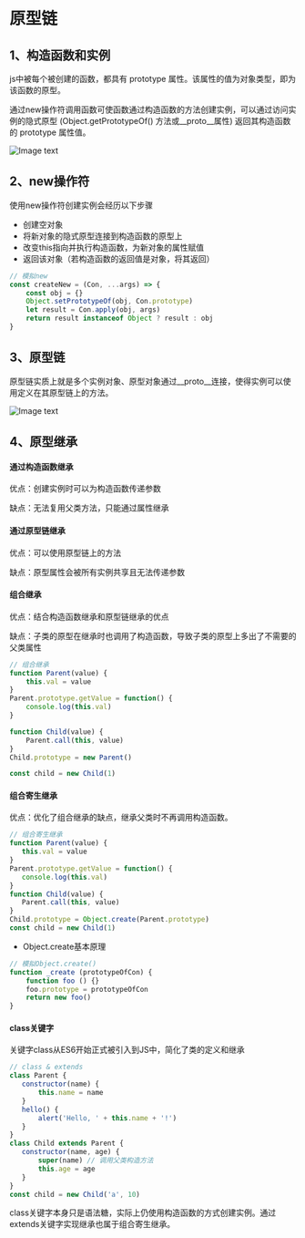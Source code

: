 # 原型链

## 1、构造函数和实例
js中被每个被创建的函数，都具有 prototype 属性。该属性的值为对象类型，即为该函数的原型。

通过new操作符调用函数可使函数通过构造函数的方法创建实例，可以通过访问实例的隐式原型 (Object.getPrototypeOf() 方法或__proto__属性) 返回其构造函数的 prototype 属性值。


![Image text](/JS基础/HOFX2_UOW28IA%IILHE}WGJ.png)

## 2、new操作符
使用new操作符创建实例会经历以下步骤
- 创建空对象
- 将新对象的隐式原型连接到构造函数的原型上
- 改变this指向并执行构造函数，为新对象的属性赋值
- 返回该对象（若构造函数的返回值是对象，将其返回）

``` javascript
// 模拟new
const createNew = (Con, ...args) => {
    const obj = {}
    Object.setPrototypeOf(obj, Con.prototype)
    let result = Con.apply(obj, args)
    return result instanceof Object ? result : obj
}
```

## 3、原型链
原型链实质上就是多个实例对象、原型对象通过__proto__连接，使得实例可以使用定义在其原型链上的方法。

![Image text](/JS基础/1671d387e4189ec8.webp)

## 4、原型继承
#### 通过构造函数继承
优点：创建实例时可以为构造函数传递参数

缺点：无法复用父类方法，只能通过属性继承

#### 通过原型链继承
优点：可以使用原型链上的方法

缺点：原型属性会被所有实例共享且无法传递参数

#### 组合继承
优点：结合构造函数继承和原型链继承的优点

缺点：子类的原型在继承时也调用了构造函数，导致子类的原型上多出了不需要的父类属性
``` javascript
// 组合继承
function Parent(value) {
    this.val = value
}
Parent.prototype.getValue = function() {
    console.log(this.val)
}

function Child(value) {
    Parent.call(this, value)
}
Child.prototype = new Parent()

const child = new Child(1)
```
#### 组合寄生继承
优点：优化了组合继承的缺点，继承父类时不再调用构造函数。

 ``` javascript
// 组合寄生继承
function Parent(value) {
    this.val = value
}
Parent.prototype.getValue = function() {
    console.log(this.val)
}
function Child(value) {
    Parent.call(this, value)
}
Child.prototype = Object.create(Parent.prototype)
const child = new Child(1)
 ```

- Object.create基本原理
``` javascript
// 模拟Object.create()
function _create (prototypeOfCon) {
    function foo () {}
    foo.prototype = prototypeOfCon
    return new foo()
}
```

#### class关键字
关键字class从ES6开始正式被引入到JS中，简化了类的定义和继承

 ``` javascript
// class & extends
class Parent {
    constructor(name) {
        this.name = name
    }
    hello() {
        alert('Hello, ' + this.name + '!')
    }
}
class Child extends Parent {
    constructor(name, age) {
        super(name) // 调用父类构造方法
        this.age = age
    }
}
const child = new Child('a', 10)
 ```
 class关键字本身只是语法糖，实际上仍使用构造函数的方式创建实例。通过extends关键字实现继承也属于组合寄生继承。